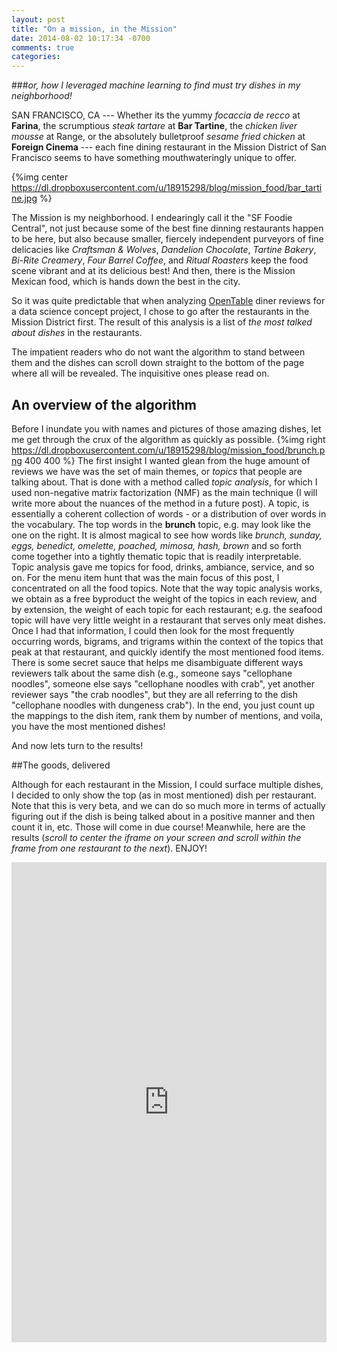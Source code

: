 ```yaml
---
layout: post
title: "On a mission, in the Mission"
date: 2014-08-02 10:17:34 -0700
comments: true
categories: 
---
```

###_or, how I leveraged machine learning to find must try dishes in my neighborhood!_


SAN FRANCISCO, CA --- Whether its the yummy _focaccia de recco_ at __Farina__, the scrumptious _steak tartare_ at __Bar Tartine__, the _chicken liver mousse_ at Range, or the absolutely bulletproof _sesame fried chicken_ at __Foreign Cinema__ --- each fine dining restaurant in the Mission District of San Francisco seems to have something mouthwateringly unique to offer.

{%img center https://dl.dropboxusercontent.com/u/18915298/blog/mission_food/bar_tartine.jpg %}

The Mission is my neighborhood.  I endearingly call it  the "SF Foodie Central", not just because some of the best fine dinning restaurants  happen to be here, but also because smaller, fiercely independent purveyors of fine delicacies like _Craftsman & Wolves_, _Dandelion Chocolate_, _Tartine Bakery_, _Bi-Rite Creamery_,  _Four Barrel Coffee_, and _Ritual Roasters_  keep the food scene vibrant and at its delicious best! And then, there is the Mission Mexican food, which is hands down the best in the city. 
  <!--more--> 
  
So it was quite predictable that when analyzing [OpenTable](http://www.opentable.com) diner reviews for a data science concept project, I chose to go after the restaurants in the Mission District first. The result of this analysis is a list of _the most talked about dishes_ in the restaurants. 

The impatient readers who do not want the algorithm to stand between them and the dishes can scroll down straight to the bottom of the page where all will be revealed.  The inquisitive ones please read on. 

## An overview of the algorithm 

Before I inundate you with names and pictures of those amazing dishes, let me get through the crux of the algorithm as quickly as possible. 
{%img right https://dl.dropboxusercontent.com/u/18915298/blog/mission_food/brunch.png 400 400 %}
The first insight I wanted glean from the huge amount of reviews we have was the set of  main themes, or _topics_ that people are talking about. That is done with a method called _topic analysis_, for which I used non-negative matrix factorization (NMF) as the main technique (I will write more about the nuances of the method in a future post).  A topic, is essentially a coherent collection of words - or a distribution of over words in the vocabulary. The top words in the __brunch__ topic, e.g. may look like the one on the right. It is almost magical to see how words like  _brunch, sunday, eggs, benedict, omelette, poached, mimosa, hash, brown_ and so forth come together into a tightly thematic topic that is readily interpretable. Topic analysis gave me topics for food, drinks, ambiance, service, and so on. For the menu item hunt that was the main focus of this post,  I concentrated on all the food topics. Note that the way topic analysis works, we obtain as a free byproduct the weight of the topics in each review, and by extension, the weight of each topic for each restaurant; e.g. the seafood topic will have very little weight in a restaurant that serves only meat dishes. Once I had that information, I could then look for the most frequently occurring words, bigrams, and trigrams within the context of the topics that peak at that restaurant, and quickly identify the most mentioned food items. There is some secret sauce that helps me disambiguate different ways reviewers talk about the same dish (e.g., someone says "cellophane noodles", someone else says "cellophane noodles with crab", yet another reviewer says "the crab noodles", but they are all referring to the dish "cellophane noodles with dungeness crab"). 
In the end, you just count up the mappings to the dish item, rank them by number of mentions, and voila, you have the most mentioned dishes! 

And now lets turn to the results! 

##The goods, delivered

Although for each restaurant in the Mission, I could surface multiple dishes, I decided to only show the top (as in most mentioned) dish per restaurant. Note that this is very beta, and we can do so much more in terms of actually figuring out if the dish is being talked about in a positive manner and then count it in, etc. Those will come in due course! Meanwhile, here are the results (_scroll to center the iframe on your screen and scroll within the frame from one restaurant to the next_).  ENJOY! 

<iframe width='100%' height='768' frameborder='0' src='http://bl.ocks.org/anonymous/raw/dde021cbd234a015c111' allowfullscreen webkitallowfullscreen mozallowfullscreen oallowfullscreen msallowfullscreen></iframe>

 